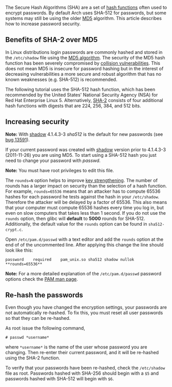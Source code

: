 The Secure Hash Algorithms (SHA) are a set of [hash functions](https://en.wikipedia.org/wiki/Cryptographic_hash_function "wikipedia:Cryptographic hash function") often used to encrypt passwords. By default Arch uses SHA-512 for passwords, but some systems may still be using the older [MD5](https://en.wikipedia.org/wiki/MD5 "wikipedia:MD5") algorithm. This article describes how to increase password security.

## Benefits of SHA-2 over MD5

In Linux distributions login passwords are commonly hashed and stored in the `/etc/shadow` file using the [MD5 algorithm](https://en.wikipedia.org/wiki/MD5 "wikipedia:MD5"). The security of the MD5 hash function has been severely compromised by [collision vulnerabilities](https://en.wikipedia.org/wiki/MD5#Collision_vulnerabilities "wikipedia:MD5"). This does not mean MD5 is insecure for password hashing but in the interest of decreasing vulnerabilities a more secure and robust algorithm that has no known weaknesses (e.g. SHA-512) is recommended.

The following tutorial uses the SHA-512 hash function, which has been recommended by the United States' National Security Agency (NSA) for Red Hat Enterprise Linux 5\. Alternatively, [SHA-2](https://en.wikipedia.org/wiki/SHA-2 "wikipedia:SHA-2") consists of four additional hash functions with digests that are 224, 256, 384, and 512 bits.

## Increasing security

**Note:** With [shadow](https://www.archlinux.org/packages/?name=shadow) 4.1.4.3-3 *sha512* is the default for new passwords (see [bug 13591](https://bugs.archlinux.org/task/13591#comment85993)).

If your current password was created with [shadow](https://www.archlinux.org/packages/?name=shadow) version prior to 4.1.4.3-3 (2011-11-26) you are using MD5\. To start using a SHA-512 hash you just need to change your password with *passwd*.

**Note:** You must have root privileges to edit this file.

The `rounds=N` option helps to improve [key strengthening](https://en.wikipedia.org/wiki/Key_stretching "wikipedia:Key stretching"). The number of rounds has a larger impact on security than the selection of a hash function. For example, `rounds=65536` means that an attacker has to compute 65536 hashes for each password he tests against the hash in your `/etc/shadow`. Therefore the attacker will be delayed by a factor of 65536\. This also means that your computer must compute 65536 hashes every time you log in, but even on slow computers that takes less than 1 second. If you do not use the `rounds` option, then glibc will **default** to **5000** rounds for SHA-512\. Additionally, the default value for the `rounds` option can be found in `sha512-crypt.c`.

Open `/etc/pam.d/passwd` with a text editor and add the `rounds` option at the end of of the uncommented line. After applying this change the line should look like this:

```
password	required	pam_unix.so sha512 shadow nullok **rounds=65536**

```

**Note:** For a more detailed explanation of the `/etc/pam.d/passwd` password options check the [PAM man page](http://linux.die.net/man/8/pam_unix).

## Re-hash the passwords

Even though you have changed the encryption settings, your passwords are not automatically re-hashed. To fix this, you must reset all user passwords so that they can be re-hashed.

As root issue the following command,

```
# passwd *username*

```

where `*username*` is the name of the user whose password you are changing. Then re-enter their current password, and it will be re-hashed using the SHA-2 function.

To verify that your passwords have been re-hashed, check the `/etc/shadow` file as root. Passwords hashed with SHA-256 should begin with a `$5` and passwords hashed with SHA-512 will begin with `$6`.